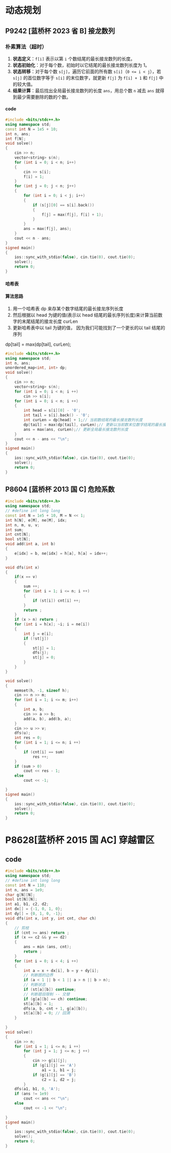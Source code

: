 # 动态规划

## P9242 [蓝桥杯 2023 省 B] 接龙数列

### 朴素算法（超时）

1. **状态定义**：`f[i]` 表示以第 `i` 个数结尾的最长接龙数列的长度。
2. **状态初始化**：对于每个数，初始时以它结尾的最长接龙数列长度为 1。
3. **状态转移**：对于每个数 `s[j]`，遍历它前面的所有数 `s[i]`（`0 <= i < j`），若 `s[j]` 的首位数字等于 `s[i]` 的末位数字，就更新 `f[j]` 为 `f[i] + 1` 和 `f[j]` 中的较大值。
4. **结果计算**：最后找出全局最长接龙数列的长度 `ans`，用总个数 `n` 减去 `ans` 就得到最少需要删除的数的个数。

#### code

```cpp
#include <bits/stdc++.h>
using namespace std;
const int N = 1e5 + 10;
int n, ans;
int f[N];
void solve()
{
    cin >> n;
    vector<string> s(n);
    for (int i = 0; i < n; i++)
    {
        cin >> s[i];
        f[i] = 1;
    }
    for (int j = 0; j < n; j++)
    {
        for (int i = 0; i < j; i++)
        {
            if (s[j][0] == s[i].back())
            {
                f[j] = max(f[j], f[i] + 1);
            }
        }
        ans = max(f[j], ans);
    }
    cout << n - ans;
}
signed main()
{
    ios::sync_with_stdio(false), cin.tie(0), cout.tie(0);
    solve();
    return 0;
}
```

#### 哈希表

#### 算法思路

1. 用一个哈希表 dp 来存某个数字结尾的最长接龙序列长度
2. 然后根据以 head 为键的值(表示以 head 结尾的最长序列长度)来计算当前数字的末尾结尾的接龙长度 curLen
3. 更新哈希表中以 tail 为键的值， 因为我们可能找到了一个更长的以 tail 结尾的序列

dp[tail] = max(dp[tail], curLen);

```cpp
#include <bits/stdc++.h>
using namespace std;
int n, ans;
unordered_map<int, int> dp;
void solve()
{
    cin >> n;
    vector<string> s(n);
    for (int i = 0; i < n; i ++)
        cin >> s[i];
    for (int i = 0; i < n; i ++)
    {
        int head = s[i][0] - '0';
        int tail = s[i].back() - '0';
        int curLen = dp[head] + 1;// 当前数结尾的最长接龙数列长度
        dp[tail] = max(dp[tail], curLen);// 更新以当前数末位数字结尾的最长接龙数列长度
        ans = max(ans, curLen);// 更新全局最长接龙数列长度
    }
    cout << n - ans << "\n";
}
signed main()
{
    ios::sync_with_stdio(false), cin.tie(0), cout.tie(0);
    solve();
    return 0;
}
```

## P8604 [蓝桥杯 2013 国 C] 危险系数

```cpp
#include <bits/stdc++.h>
using namespace std;
// #define int long long
const int N = 1e5 + 10, M = N << 1;
int h[N], e[M], ne[M], idx;
int n, m, u, v;
int sum;
int cnt[N];
bool st[N];
void add(int a, int b)
{
    e[idx] = b, ne[idx] = h[a], h[a] = idx++;
}

void dfs(int x)
{
    if(x == v)
    {
        sum ++;
        for (int i = 1; i <= n; i ++)
        {
            if (st[i]) cnt[i] ++;
        }
        return ;
    }
    if (x > n) return ;
    for (int i = h[x]; ~i; i = ne[i])
    {
        int j = e[i];
        if (!st[j])
        {
            st[j] = 1;
            dfs(j);
            st[j] = 0;
        }
    }
}

void solve()
{
    memset(h, -1, sizeof h);
    cin >> n >> m;
    for (int i = 1; i <= m; i++)
    {
        int a, b;
        cin >> a >> b;
        add(a, b), add(b, a);
    }
    cin >> u >> v;
    dfs(u);
    int res = 0;
    for (int i = 1; i <= n; i ++)
    {
        if (cnt[i] == sum)
            res ++;
    }
    if (sum > 0)
        cout << res - 1;
    else
        cout << -1;

}
signed main()
{
    ios::sync_with_stdio(false), cin.tie(0), cout.tie(0);
    solve();
    return 0;
}
```



# P8628[蓝桥杯 2015 国 AC] 穿越雷区

## code

```cpp
#include <bits/stdc++.h>
using namespace std;
// #define int long long
const int N = 110;
int n, ans = 1e9;
char g[N][N];
bool st[N][N];
int a1, b1, c2, d2;
int dx[] = {-1, 0, 1, 0};
int dy[] = {0, 1, 0, -1};
void dfs(int x, int y, int cnt, char ch)
{
    // 剪枝
    if (cnt >= ans) return ;
    if (x == c2 && y == d2)
    {
        ans = min (ans, cnt);
        return ;
    }
    for (int i = 0; i < 4; i ++)
    {
        int a = x + dx[i], b = y + dy[i];
        // 判断图的边界
        if (a < 1 || b < 1 || a > n || b > n);
        // 判断状态
        if (st[a][b]) continue;
        // 判断题目限制 -- 交替
        if (g[a][b] == ch) continue;
        st[a][b] = 1;
        dfs(a, b, cnt + 1, g[a][b]);
        st[a][b] = 0; // 回溯
    }
    
}
void solve()
{
    cin >> n;
    for (int i = 1; i <= n; i ++)
        for (int j = 1; j <= n; j ++)
        {
            cin >> g[i][j];
            if (g[i][j] == 'A')
                a1 = i, b1 = j;
            if (g[i][j] == 'B')
                c2 = i, d2 = j;
        }
    dfs(a1, b1, 0, 'A');
    if (ans != 1e9)
        cout << ans << "\n";
    else 
        cout << -1 << "\n";
    
}
signed main()
{
    ios::sync_with_stdio(false), cin.tie(0), cout.tie(0);
    solve();
    return 0;
}
```


